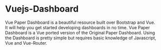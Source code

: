 # Vuejs-Dashboard
Vue Paper Dashboard is a beautiful resource built over Bootstrap and Vue. It will help you get started developing dashboards in no time. Vue Paper Dashboard is a Vue ported version of the Original Paper Dashboard. Using the Dashboard is pretty simple but requires basic knowledge of Javascript, Vue and Vue-Router.
